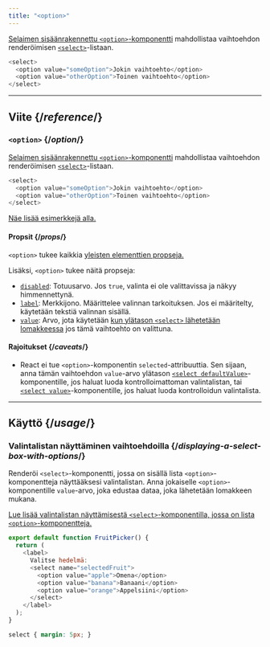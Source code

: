 ```yaml
---
title: "<option>"
---
```


<Intro>

[Selaimen sisäänrakennettu `<option>`-komponentti](https://developer.mozilla.org/en-US/docs/Web/HTML/Element/option) mahdollistaa vaihtoehdon renderöimisen [`<select>`](/reference/react-dom/components/select)-listaan.

```js
<select>
  <option value="someOption">Jokin vaihtoehto</option>
  <option value="otherOption">Toinen vaihtoehto</option>
</select>
```

</Intro>

<InlineToc />

---

## Viite {/*reference*/}

### `<option>` {/*option*/}

[Selaimen sisäänrakennettu `<option>`-komponentti](https://developer.mozilla.org/en-US/docs/Web/HTML/Element/option) mahdollistaa vaihtoehdon renderöimisen [`<select>`](/reference/react-dom/components/select)-listaan.

```js
<select>
  <option value="someOption">Jokin vaihtoehto</option>
  <option value="otherOption">Toinen vaihtoehto</option>
</select>
```

[Näe lisää esimerkkejä alla.](#usage)

#### Propsit {/*props*/}

`<option>` tukee kaikkia [yleisten elementtien propseja.](/reference/react-dom/components/common#props)

Lisäksi, `<option>` tukee näitä propseja:

* [`disabled`](https://developer.mozilla.org/en-US/docs/Web/HTML/Element/option#disabled): Totuusarvo. Jos `true`, valinta ei ole valittavissa ja näkyy himmennettynä.
* [`label`](https://developer.mozilla.org/en-US/docs/Web/HTML/Element/option#label): Merkkijono. Määrittelee valinnan tarkoituksen. Jos ei määritelty, käytetään tekstiä valinnan sisällä.
* [`value`](https://developer.mozilla.org/en-US/docs/Web/HTML/Element/option#value): Arvo, jota käytetään [kun ylätason `<select>` lähetetään lomakkeessa](/reference/react-dom/components/select#reading-the-select-box-value-when-submitting-a-form) jos tämä vaihtoehto on valittuna.

#### Rajoitukset {/*caveats*/}

* React ei tue `<option>`-komponentin `selected`-attribuuttia. Sen sijaan, anna tämän vaihtoehdon `value`-arvo ylätason [`<select defaultValue>`](/reference/react-dom/components/select#providing-an-initially-selected-option)-komponentille, jos haluat luoda kontrolloimattoman valintalistan, tai [`<select value>`](/reference/react-dom/components/select#controlling-a-select-box-with-a-state-variable)-komponentille, jos haluat luoda kontrolloidun valintalista.

---

## Käyttö {/*usage*/}

### Valintalistan näyttäminen vaihtoehdoilla {/*displaying-a-select-box-with-options*/}

Renderöi `<select>`-komponentti, jossa on sisällä lista `<option>`-komponentteja näyttääksesi valintalistan. Anna jokaiselle `<option>`-komponentille `value`-arvo, joka edustaa dataa, joka lähetetään lomakkeen mukana.

[Lue lisää valintalistan näyttämisestä `<select>`-komponentilla, jossa on lista `<option>`-komponentteja.](/reference/react-dom/components/select)

<Sandpack>

```js
export default function FruitPicker() {
  return (
    <label>
      Valitse hedelmä:
      <select name="selectedFruit">
        <option value="apple">Omena</option>
        <option value="banana">Banaani</option>
        <option value="orange">Appelsiini</option>
      </select>
    </label>
  );
}
```

```css
select { margin: 5px; }
```

</Sandpack>  

